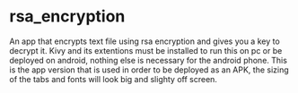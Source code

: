 # rsa_encryption
An app that encrypts text file using rsa encryption and gives you a key to decrypt it.
Kivy and its extentions must be installed to run this on pc or be deployed on android, nothing else is necessary for the android phone.
This is the app version that is used in order to be deployed as an APK, the sizing of the tabs and fonts will look big and slighty off screen.

